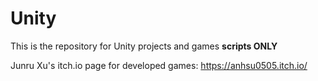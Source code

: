 # Unity
This is the repository for Unity projects and games **scripts ONLY**

Junru Xu's itch.io page for developed games: https://anhsu0505.itch.io/
